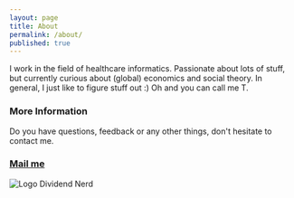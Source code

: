 ```yaml
---
layout: page
title: About
permalink: /about/
published: true
---
```


I work in the field of healthcare informatics. Passionate about lots of stuff, but currently curious about (global) economics and social theory. In general, I just like to figure stuff out :) Oh and you can call me T.

### More Information

Do you have questions, feedback or any other things, don't hesitate to contact me.

### [Mail me](mailto:thedividendnerd@gmail.com)

![Logo Dividend Nerd]({{site.url}}/images/logo-2.png)
